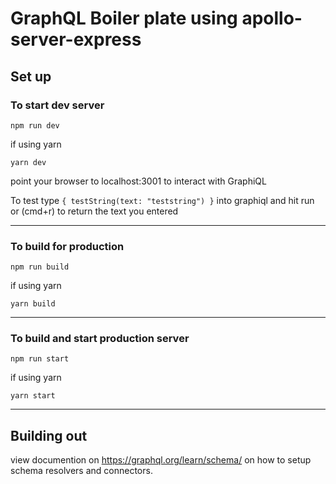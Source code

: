# GraphQL Boiler plate using apollo-server-express

## Set up

### To start dev server
`npm run dev`

if using yarn

`yarn dev`

point your browser to localhost:3001 to interact with GraphiQL

To test type 
`{
  testString(text: "teststring")
}`
into graphiql and hit run or (cmd+r) to return the text you entered

---

### To build for production
`npm run build`

if using yarn

`yarn build`

---

### To build and start production server
`npm run start`

if using yarn

`yarn start`

---

## Building out

view documention on https://graphql.org/learn/schema/ on how to setup schema resolvers and connectors. 
